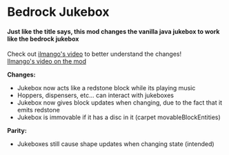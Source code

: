 # Bedrock Jukebox  
#### Just like the title says, this mod changes the vanilla java jukebox to work like the bedrock jukebox  

Check out [ilmango's video](https://youtu.be/cP-vWpJS4lo) to better understand the changes!  
[Ilmango's video on the mod](https://www.youtube.com/watch?v=3rDJyFzcZa4)  
  
**Changes:**  
- Jukebox now acts like a redstone block while its playing music  
- Hoppers, dispensers, etc... can interact with jukeboxes  
- Jukebox now gives block updates when changing, due to the fact that it emits redstone  
- Jukebox is immovable if it has a disc in it (carpet movableBlockEntities)
  
**Parity:**  
- Jukeboxes still cause shape updates when changing state (intended)  